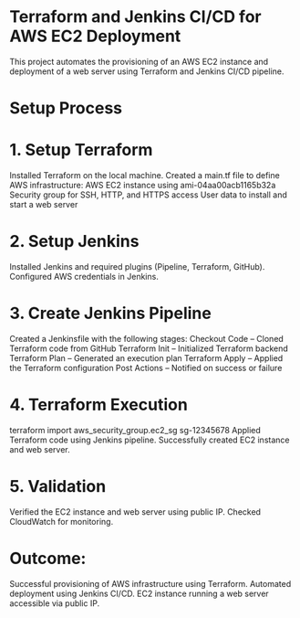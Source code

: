 # Terraform and Jenkins CI/CD for AWS EC2 Deployment
This project automates the provisioning of an AWS EC2 instance and deployment of a web server using Terraform and Jenkins CI/CD pipeline.
 
# Setup Process
# 1. Setup Terraform
Installed Terraform on the local machine.
Created a main.tf file to define AWS infrastructure:
AWS EC2 instance using ami-04aa00acb1165b32a
Security group for SSH, HTTP, and HTTPS access
User data to install and start a web server
# 2. Setup Jenkins
Installed Jenkins and required plugins (Pipeline, Terraform, GitHub).
Configured AWS credentials in Jenkins.
# 3. Create Jenkins Pipeline
Created a Jenkinsfile with the following stages:
Checkout Code – Cloned Terraform code from GitHub
Terraform Init – Initialized Terraform backend
Terraform Plan – Generated an execution plan
Terraform Apply – Applied the Terraform configuration
Post Actions – Notified on success or failure
# 4. Terraform Execution
terraform import aws_security_group.ec2_sg sg-12345678
Applied Terraform code using Jenkins pipeline.
Successfully created EC2 instance and web server.
# 5. Validation
Verified the EC2 instance and web server using public IP.
Checked CloudWatch for monitoring.
# Outcome:

Successful provisioning of AWS infrastructure using Terraform.
Automated deployment using Jenkins CI/CD.
EC2 instance running a web server accessible via public IP.
